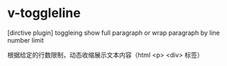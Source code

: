 # v-toggleline
[dirctive plugin] toggleing show full paragraph or wrap paragraph by line number limit

根据给定的行数限制，动态收缩展示文本内容（html \<p\> \<div\> 标签）

